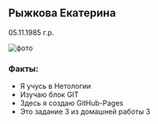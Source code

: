 ## Рыжкова Екатерина

05.11.1985 г.р.

![фото](https://drive.google.com/file/d/1LgEEBMPe-KgLupV3thR1Tr0n22wTH7gC/view)

### Факты:

- Я учусь в Нетологии
- Изучаю блок GIT
- Здесь я создаю GitHub-Pages
- Это задание 3 из домашней работы 3
